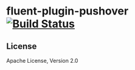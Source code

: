 fluent-plugin-pushover [![Build Status](https://travis-ci.org/hkar/fluent-plugin-pushover.svg?branch=master)](https://travis-ci.org/hkar/fluent-plugin-pushover)
=====================

## License
Apache License, Version 2.0

